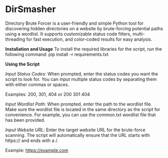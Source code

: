 # DirSmasher
 Directory Brute Forcer is a user-friendly and simple Python tool for discovering hidden directories on a website by brute-forcing potential paths using a wordlist. It supports customizable status code filters, multi-threading for fast execution, and color-coded results for easy analysis.

**Installation and Usage**
To install the required libraries for the script, run the following command:
pip install -r requirements.txt

**Using the Script**

*Input Status Codes*: When prompted, enter the status codes you want the script to look for. You can input multiple status codes by separating them with either commas or spaces.

Examples:
200, 301, 404
or
200 301 404

*Input Wordlist Path*: When prompted, enter the path to the wordlist file. Make sure the wordlist file is located in the same directory as the script for convenience. For example, you can use the common.txt wordlist file that has been provided.

*Input Website URL*: Enter the target website URL for the brute-force scanning. The script will automatically ensure that the URL starts with https:// and ends with a /.

Example:
https://example.com
